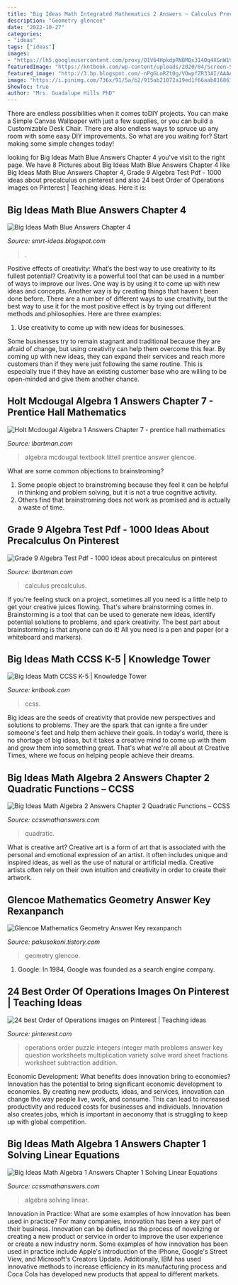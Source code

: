 ```yaml
---
title: "Big Ideas Math Integrated Mathematics 2 Answers ~ Calculus Precalculus"
description: "Geometry glencoe"
date: "2022-10-27"
categories:
- "ideas"
tags: ["ideas"]
images:
- "https://lh5.googleusercontent.com/proxy/O1V64HpkdpRNBMQx3140q4XGnW1V8US8om9hqf7R8HKzLhkm-hv4J8vVSyH7osIPzFb0Hz7ae8hX5AekvPXQF4LUCuKdjSbEaFSKAxBcUrzOtsXkR7Ytow=w1200-h630-p-k-no-nu"
featuredImage: "https://kntbook.com/wp-content/uploads/2020/04/Screen-Shot-2020-04-06-at-2.47.25-PM.png"
featured_image: "http://3.bp.blogspot.com/-nPgGLoRZt0g/VOwpfZR33AI/AAAAAAAAATY/8yEKSnr3bpg/s1600/2.png"
image: "https://i.pinimg.com/736x/91/5a/b2/915ab21072a19ed1f66aab8168612916--math-teacher-math-classroom.jpg"
ShowToc: true
author: "Mrs. Guadalupe Hills PhD"
---
```



There are endless possibilities when it comes toDIY projects. You can make a Simple Canvas Wallpaper with just a few supplies, or you can build a Customizable Desk Chair. There are also endless ways to spruce up any room with some easy DIY improvements. So what are you waiting for? Start making some simple changes today!

	

		
looking for Big Ideas Math Blue Answers Chapter 4 you've visit to the right page. We have 8 Pictures about Big Ideas Math Blue Answers Chapter 4 like Big Ideas Math Blue Answers Chapter 4, Grade 9 Algebra Test Pdf - 1000 ideas about precalculus on pinterest and also 24 best Order of Operations images on Pinterest | Teaching ideas. Here it is:
		
    
## Big Ideas Math Blue Answers Chapter 4

<img loading=lazy src="https://lh5.googleusercontent.com/proxy/O1V64HpkdpRNBMQx3140q4XGnW1V8US8om9hqf7R8HKzLhkm-hv4J8vVSyH7osIPzFb0Hz7ae8hX5AekvPXQF4LUCuKdjSbEaFSKAxBcUrzOtsXkR7Ytow=w1200-h630-p-k-no-nu" onerror="this.onerror=null;this.src='https://tse4.mm.bing.net/th?id=OIP.B6VIJ1NY-N8uPvTuG6ixOQHaIm&amp;pid=15.1';" alt="Big Ideas Math Blue Answers Chapter 4">

_Source: smrt-ideas.blogspot.com_

>. 

	

Positive effects of creativity: What’s the best way to use creativity to its fullest potential?
Creativity is a powerful tool that can be used in a number of ways to improve our lives. One way is by using it to come up with new ideas and concepts. Another way is by creating things that haven t been done before. There are a number of different ways to use creativity, but the best way to use it for the most positive effect is by trying out different methods and philosophies. Here are three examples:
1. Use creativity to come up with new ideas for businesses.

Some businesses try to remain stagnant and traditional because they are afraid of change, but using creativity can help them overcome this fear. By coming up with new ideas, they can expand their services and reach more customers than if they were just following the same routine. This is especially true if they have an existing customer base who are willing to be open-minded and give them another chance.

    
## Holt Mcdougal Algebra 1 Answers Chapter 7 - Prentice Hall Mathematics

<img loading=lazy src="https://img.yumpu.com/36650419/1/358x465/cumulative-review-1-7-mathchamber.jpg?quality%5Cu003d80" onerror="this.onerror=null;this.src='https://tse4.mm.bing.net/th?id=OIP.ic0mxf7GMLv7NXSNBIbmBAAAAA&amp;pid=15.1';" alt="Holt Mcdougal Algebra 1 Answers Chapter 7 - prentice hall mathematics">

_Source: lbartman.com_

>algebra mcdougal textbook littell prentice answer glencoe. 

	

What are some common objections to brainstroming?
1. Some people object to brainstroming because they feel it can be helpful in thinking and problem solving, but it is not a true cognitive activity.
2. Others find that brainstroming does not work as promised and is actually a waste of time.

    
## Grade 9 Algebra Test Pdf - 1000 Ideas About Precalculus On Pinterest

<img loading=lazy src="http://3.bp.blogspot.com/-nPgGLoRZt0g/VOwpfZR33AI/AAAAAAAAATY/8yEKSnr3bpg/s1600/2.png" onerror="this.onerror=null;this.src='https://tse1.mm.bing.net/th?id=OIP.WcMglloA8ncLwcBOZgySUwHaKi&amp;pid=15.1';" alt="Grade 9 Algebra Test Pdf - 1000 ideas about precalculus on pinterest">

_Source: lbartman.com_

>calculus precalculus. 

	

If you're feeling stuck on a project, sometimes all you need is a little help to get your creative juices flowing. That's where brainstorming comes in. Brainstorming is a tool that can be used to generate new ideas, identify potential solutions to problems, and spark creativity. The best part about brainstorming is that anyone can do it! All you need is a pen and paper (or a whiteboard and markers).

    
## Big Ideas Math CCSS K-5 | Knowledge Tower

<img loading=lazy src="https://kntbook.com/wp-content/uploads/2020/04/Screen-Shot-2020-04-06-at-2.47.25-PM.png" onerror="this.onerror=null;this.src='https://tse1.mm.bing.net/th?id=OIP.Fx8nzwRYXo26XfbsL_fh2wHaJm&amp;pid=15.1';" alt="Big Ideas Math CCSS K-5 | Knowledge Tower">

_Source: kntbook.com_

>ccss. 

	

Big ideas are the seeds of creativity that provide new perspectives and solutions to problems. They are the spark that can ignite a fire under someone's feet and help them achieve their goals. In today's world, there is no shortage of big ideas, but it takes a creative mind to come up with them and grow them into something great. That's what we're all about at Creative Times, where we focus on helping people achieve their dreams.

    
## Big Ideas Math Algebra 2 Answers Chapter 2 Quadratic Functions – CCSS

<img loading=lazy src="https://ccssmathanswers.com/wp-content/uploads/2021/02/Big-Ideas-Math-Algebra-2-Answers-Chapter-2-Quadratic-Functions-2.1-Question-45.1.png" onerror="this.onerror=null;this.src='https://tse3.mm.bing.net/th?id=OIP._-YGgrV7PGZgDDryrTyClgHaFs&amp;pid=15.1';" alt="Big Ideas Math Algebra 2 Answers Chapter 2 Quadratic Functions – CCSS">

_Source: ccssmathanswers.com_

>quadratic. 

	

What is creative art?
Creative art is a form of art that is associated with the personal and emotional expression of an artist. It often includes unique and inspired ideas, as well as the use of natural or artificial media. Creative artists often rely on their own intuition and creativity in order to create their artwork.

    
## Glencoe Mathematics Geometry Answer Key Rexanpanch

<img loading=lazy src="http://1.bp.blogspot.com/-ec7DkmdlUvA/T7LM4DZd1PI/AAAAAAAAAJ0/4N7ivXVGeQc/s1600/CH11testpage1.bmp" onerror="this.onerror=null;this.src='https://tse4.mm.bing.net/th?id=OIP.Z1tWeeLELiGnC7t2KbnlOwHaI_&amp;pid=15.1';" alt="Glencoe Mathematics Geometry Answer Key rexanpanch">

_Source: pakusokoni.tistory.com_

>geometry glencoe. 

	

1. Google: In 1984, Google was founded as a search engine company.

    
## 24 Best Order Of Operations Images On Pinterest | Teaching Ideas

<img loading=lazy src="https://i.pinimg.com/736x/91/5a/b2/915ab21072a19ed1f66aab8168612916--math-teacher-math-classroom.jpg" onerror="this.onerror=null;this.src='https://tse3.mm.bing.net/th?id=OIP.2KktI1BtIAuOg-bNuYaH9AAAAA&amp;pid=15.1';" alt="24 best Order of Operations images on Pinterest | Teaching ideas">

_Source: pinterest.com_

>operations order puzzle integers integer math problems answer key question worksheets multiplication variety solve word sheet fractions worksheet subtraction addition. 

	

Economic Development: What benefits does innovation bring to economies?
Innovation has the potential to bring significant economic development to economies. By creating new products, ideas, and services, innovation can change the way people live, work, and consume. This can lead to increased productivity and reduced costs for businesses and individuals. Innovation also creates jobs, which is important in aeconomy that is struggling to keep up with global competition.

    
## Big Ideas Math Algebra 1 Answers Chapter 1 Solving Linear Equations

<img loading=lazy src="https://ccssmathanswers.com/wp-content/uploads/2021/01/Big-Ideas-Math-Answer-Key-Algebra-1-Chapter-1-Solving-Linear-Equations-107.png" onerror="this.onerror=null;this.src='https://tse2.mm.bing.net/th?id=OIP.eQFBcMQxh3WY8YHoetIqkgAAAA&amp;pid=15.1';" alt="Big Ideas Math Algebra 1 Answers Chapter 1 Solving Linear Equations">

_Source: ccssmathanswers.com_

>algebra solving linear. 

	

Innovation in Practice: What are some examples of how innovation has been used in practice?
For many companies, innovation has been a key part of their business. Innovation can be defined as the process of novelizing or creating a new product or service in order to improve the user experience or create a new industry norm. 
Some examples of how innovation has been used in practice include Apple's introduction of the iPhone, Google's Street View, and Microsoft's Creators Update. Additionally, IBM has used innovative methods to increase efficiency in its manufacturing process and Coca Cola has developed new products that appeal to different markets.

